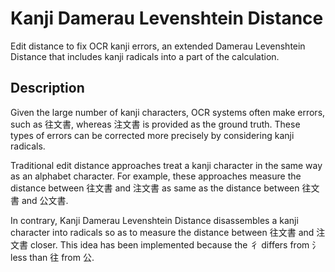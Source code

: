 Kanji Damerau Levenshtein Distance
====

Edit distance to fix OCR kanji errors, an extended Damerau Levenshtein Distance that includes kanji radicals into a part of the calculation.

## Description

Given the large number of kanji characters, OCR systems often make errors, such as 往文書, whereas 注文書 is provided as the ground truth. These types of errors can be corrected more precisely by considering kanji radicals.

Traditional edit distance approaches treat a kanji character in the same way as an alphabet character. For example, these approaches measure the distance between 往文書 and 注文書 as same as the distance between 往文書 and 公文書.

In contrary, Kanji Damerau Levenshtein Distance disassembles a kanji character into radicals so as to measure the distance between 往文書 and 注文書 closer. This idea has been implemented because the 彳 differs from 氵 less than 往 from 公.
